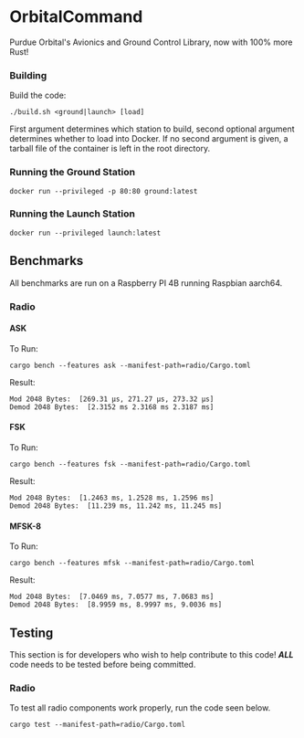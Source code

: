 # OrbitalCommand
Purdue Orbital's Avionics and Ground Control Library, now with 100% more Rust!

### Building
Build the code:
```shell
./build.sh <ground|launch> [load]
```

First argument determines which station to build, second optional argument determines whether to load into Docker. 
If no second argument is given, a tarball file of the container is left in the root directory.

### Running the Ground Station
```shell
docker run --privileged -p 80:80 ground:latest
```

### Running the Launch Station
```shell
docker run --privileged launch:latest
```

## Benchmarks

All benchmarks are run on a Raspberry PI 4B running Raspbian aarch64.

### Radio

#### ASK
To Run:
```shell
cargo bench --features ask --manifest-path=radio/Cargo.toml
```
Result:
```
Mod 2048 Bytes:  [269.31 µs, 271.27 µs, 273.32 µs]
Demod 2048 Bytes:  [2.3152 ms 2.3168 ms 2.3187 ms]
```

#### FSK
To Run:
```shell
cargo bench --features fsk --manifest-path=radio/Cargo.toml
```
Result:
```
Mod 2048 Bytes:  [1.2463 ms, 1.2528 ms, 1.2596 ms]
Demod 2048 Bytes:  [11.239 ms, 11.242 ms, 11.245 ms]
```

#### MFSK-8
To Run:
```shell
cargo bench --features mfsk --manifest-path=radio/Cargo.toml
```
Result:
```
Mod 2048 Bytes:  [7.0469 ms, 7.0577 ms, 7.0683 ms]
Demod 2048 Bytes:  [8.9959 ms, 8.9997 ms, 9.0036 ms]
```

## Testing

This section is for developers who wish to help contribute to this code! 
___ALL___ code needs to be tested before being committed.

### Radio

To test all radio components work properly, run the code seen below.

```shell
cargo test --manifest-path=radio/Cargo.toml
```

